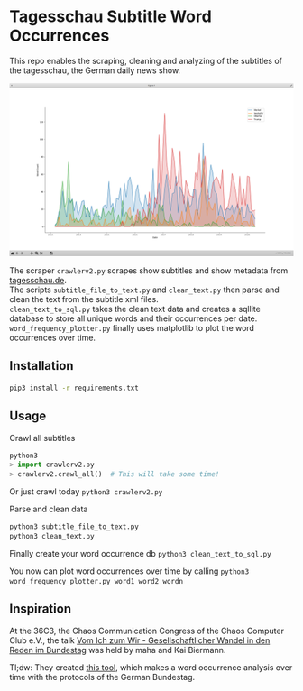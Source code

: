 # Tagesschau Subtitle Word Occurrences

This repo enables the scraping, cleaning and analyzing of the subtitles of the tagesschau, the German daily news show.

![Example Plot](imgs/plot_example.png)

The scraper `crawlerv2.py` scrapes show subtitles and show metadata from [tagesschau.de](tagesschau.de).  
The scripts `subtitle_file_to_text.py` and `clean_text.py` then parse and clean the text from the subtitle xml files.  
`clean_text_to_sql.py` takes the clean text data and creates a sqllite database to store all unique words and their occurrences per date.  
`word_frequency_plotter.py` finally uses matplotlib to plot the word occurrences over time.

## Installation
``` bash
pip3 install -r requirements.txt
```

## Usage
Crawl all subtitles
``` python
python3
> import crawlerv2.py
> crawlerv2.crawl_all()  # This will take some time!
```
Or just crawl today
`python3 crawlerv2.py`

Parse and clean data
```bash 
python3 subtitle_file_to_text.py
python3 clean_text.py
```

Finally create your word occurrence db
`python3 clean_text_to_sql.py`

You now can plot word occurrences over time by calling
`python3 word_frequency_plotter.py word1 word2 wordn`

## Inspiration

At the 36C3, the Chaos Communication Congress of the Chaos Computer Club e.V., the talk [Vom Ich zum Wir - Gesellschaftlicher Wandel in den Reden im Bundestag](https://media.ccc.de/v/36c3-10993-vom_ich_zum_wir) was held by maha and Kai Biermann. 

Tl;dw: They created [this tool](https://www.zeit.de/politik/deutschland/2019-09/bundestag-jubilaeum-70-jahre-parlament-reden-woerter-sprache-wandel), which makes a word occurrence analysis over time with the protocols of the German Bundestag.
